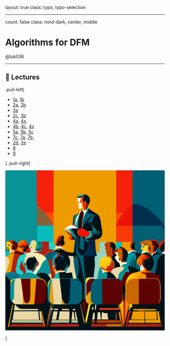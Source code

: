 layout: true
class: typo, typo-selection

---

count: false
class: nord-dark, center, middle

# Algorithms for DFM

@luk036

---

## 🏫 Lectures

.pull-left[

- [1a](lec00-remark.html), [1b](lec01-remark.html)
- [2a](swdevflow.html), [2b](ai-programming.html)
- [3a](lec03a-remark.html)
- [2c](lec02c-remark.html), [3b](lec03b-remark.html)
- [4a](lec04a-remark.html), [4x](../cvx/cutting_plane.html),
- [4b](lec04b-remark.html), [4c](lec04c-remark.html), [4x](../cvx/ellipsoid.html)
- [5a](lec05a-remark.html), [5b](lec05b-remark.html), [5c](unimodal.html)
- [7c](useful_skew.pdf), [7a](../net_optim/quickstart.html), [7b](netflow+cvxopt.html),
- [2d](complexity.html), [2e](algorithm.html)
- [8](lec08-remark.html)
- [9](lec09-remark.html)

] .pull-right[

![image](figs/lectures.svg)

]
